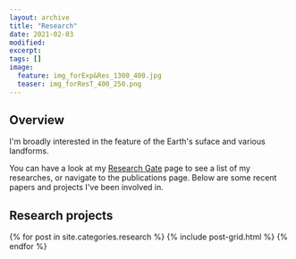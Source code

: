 ```yaml
---
layout: archive
title: "Research"
date: 2021-02-03
modified:
excerpt: 
tags: []
image:
  feature: img_forExp&Res_1300_400.jpg
  teaser: img_forResT_400_250.png
---
```


## Overview

I'm broadly interested in the feature of the Earth's suface and various landforms. 

You can have a look at my [Research Gate](https://www.researchgate.net/profile/Sijin-Li-8) page to see a list of my researches, or navigate to the publications page. Below are some recent papers and projects I've been involved in.  

## Research projects

<div class="tiles">

<div class="tiles">
{% for post in site.categories.research %}
  {% include post-grid.html %}
{% endfor %}
</div><!-- /.tiles -->

</div><!-- /.tiles -->


